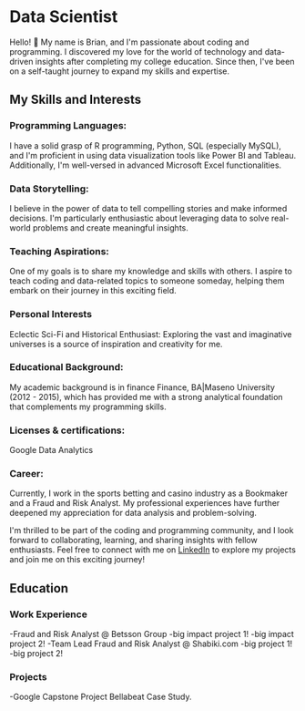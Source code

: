 # Data Scientist

Hello! 👋 My name is Brian, and I'm passionate about coding and programming.
I discovered my love for the world of technology and data-driven insights after completing my college education.
Since then, I've been on a self-taught journey to expand my skills and expertise.
## My Skills and Interests
### Programming Languages:
I have a solid grasp of R programming, Python, SQL (especially MySQL), and I'm proficient in using data visualization tools like Power BI and Tableau.
Additionally, I'm well-versed in advanced Microsoft Excel functionalities.

### Data Storytelling: 
I believe in the power of data to tell compelling stories and make informed decisions. I'm particularly enthusiastic about leveraging data to solve real-world problems and create meaningful insights.

### Teaching Aspirations:
One of my goals is to share my knowledge and skills with others. I aspire to teach coding and data-related topics to someone someday, helping them embark on their journey in this exciting field.

### Personal Interests
Eclectic Sci-Fi and Historical Enthusiast: Exploring the vast and imaginative universes is a source of inspiration and creativity for me.

### Educational Background: 
My academic background is in finance Finance, BA|Maseno University (2012 - 2015), which has provided me with a strong analytical foundation that complements my programming skills.
### Licenses & certifications: 
Google Data Analytics
### Career: 
Currently, I work in the sports betting and casino industry as a Bookmaker and a Fraud and Risk Analyst. 
My professional experiences have further deepened my appreciation for data analysis and problem-solving.

I'm thrilled to be part of the coding and programming community, and I look forward to collaborating, learning, and sharing insights with fellow enthusiasts. 
Feel free to connect with me on [LinkedIn](https://www.linkedin.com/in/brianondiso/) to explore my projects and join me on this exciting journey!
## Education


### Work Experience
-Fraud and Risk Analyst @ Betsson Group
-big impact project 1!
-big impact project 2!
-Team Lead Fraud and Risk Analyst @ Shabiki.com
-big project 1!
-big project 2!

### Projects
-Google Capstone Project Bellabeat Case Study.

